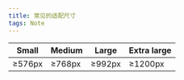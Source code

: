 ```yaml
---
title: 常见的适配尺寸
tags: Note
---
```


|  Small  | Medium  | Large | Extra large |
|  ----  | ----  | ---- | ---- |
| ≥576px | ≥768px | ≥992px | ≥1200px |
